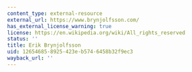 ```yaml
---
content_type: external-resource
external_url: https://www.brynjolfsson.com/
has_external_license_warning: true
license: https://en.wikipedia.org/wiki/All_rights_reserved
status: ''
title: Erik Brynjolfsson
uid: 12654685-8925-423e-b574-6458b32f9ec3
wayback_url: ''
---
```

